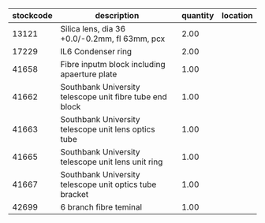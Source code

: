 |stockcode|description|quantity|location|
|---------|-----------|--------|--------|
|13121|Silica lens, dia 36 +0.0/-0.2mm, fl 63mm, pcx|2.00||
|17229|IL6 Condenser ring|2.00||
|41658|Fibre inputm block including apaerture plate|1.00||
|41662|Southbank University telescope unit fibre tube end block|1.00||
|41663|Southbank University telescope unit lens optics tube|1.00||
|41665|Southbank University telescope unit lens unit ring|1.00||
|41667|Southbank University telescope unit optics tube bracket|1.00||
|42699|6 branch fibre teminal|1.00||
